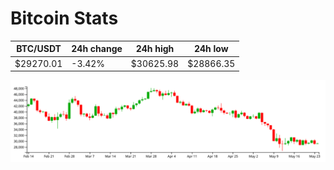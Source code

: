 # Bitcoin Stats

BTC/USDT|24h change|24h high|24h low|
|---|---|---|---|
|$29270.01|-3.42%|$30625.98|$28866.35|

<img src="./chart.svg">
